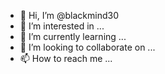 - 👋 Hi, I’m @blackmind30
- 👀 I’m interested in ...
- 🌱 I’m currently learning ...
- 💞️ I’m looking to collaborate on ...
- 📫 How to reach me ...

<!---
I have issues with termix apk please help

